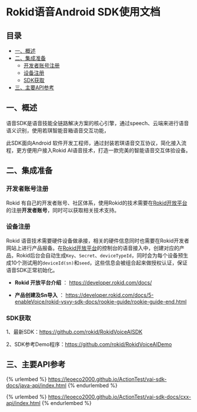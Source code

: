 # Rokid语音Android SDK使用文档

## 目录

- [一、概述](#一、概述)
- [二、集成准备](#二、集成准备)
  - [开发者账号注册](#开发者账号注册)
  - [设备注册](#设备注册)
  - [SDK获取](#SDK获取)
- [三、主要API参考](#三、主要API参考)

## 一、概述

语音SDK是语音技能全链路解决方案的核心引擎，通过speech、云端来进行语音语义识别，使用若琪智能音箱语音交互功能，

此SDK面向Android 软件开发工程师，通过封装若琪语音交互协议，简化接入流程，更方便用户接入Rokid AI语音技术，打造一款完美的智能语音交互体验设备。

## 二、集成准备

### 开发者账号注册

Rokid 有自己的开发者账号、社区体系，使用Rokid的技术需要在[Rokid开放平台](https://developer.rokid.com/#/)的注册**开发者账号**，同时可以获取相关技术支持。

### 设备注册

Rokid 语音技术需要硬件设备做承接，相关的硬件信息同时也需要在Rokid开发者网站上进行产品报备。在[Rokid开放平台](https://developer.rokid.com/#/)的控制台的语音接入中，创建对应的产品，Rokid后台会自动生成`Key`、`Secret`、`deviceTypeId`，同时会为每个设备预生成10个测试用的`deviceId(sn)`和`seed`，这些信息会被组合起来做授权认证，保证语音SDK正常初始化。

- **Rokid 开放平台介绍** ： https://developer.rokid.com/docs/

- **产品创建及Sn导入** ： https://developer.rokid.com/docs/5-enableVoice/rokid-vsvy-sdk-docs/rookie-guide/rookie-guide-end.html

### SDK获取

1、最新SDK：https://github.com/rokid/RokidVoiceAISDK

2、SDK参考Demo程序：https://github.com/rokid/RokidVoiceAIDemo

## 三、主要API参考

{% urlembed %}
https://leoeco2000.github.io/ActionTest/vai-sdk-docs/java-api/index.html
{% endurlembed %}

{% urlembed %}
https://leoeco2000.github.io/ActionTest/vai-sdk-docs/cxx-api/index.html
{% endurlembed %}

